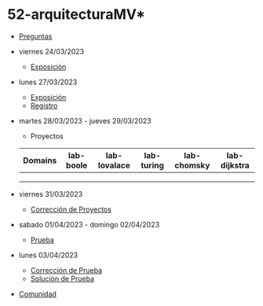 # 52-arquitecturaMV*

- [Preguntas](https://escuela.it/master-programacion-diseno-software)
- viernes 24/03/2023
  - [Exposición](https://escuela.it/master-programacion-diseno-software)
- lunes 27/03/2023
  - [Exposición](https://escuela.it/master-programacion-diseno-software)
  - [Registro](https://forms.gle/pA2QvsW32P4KtTD77)
- martes 28/03/2023 - jueves 29/03/2023
  - Proyectos
  
  |Domains|lab-boole|lab-lovalace|lab-turing|lab-chomsky|lab-dijkstra|
  |-------|---------|------------|----------|-----------|--------------|
  |       |         |            |          |           |              |
  |       |         |            |          |           |              |
  |       |         |            |          |           |              |
- viernes 31/03/2023
  - [Corrección de Proyectos](https://escuela.it/master-programacion-diseno-software)
- sabado 01/04/2023 - domingo 02/04/2023
  - [Prueba](https://forms.gle/hB9UJoN2PYiexctH8)
- lunes 03/04/2023
  - [Corrección de Prueba](https://escuela.it/master-programacion-diseno-software)
  - [Solución de Prueba](https://docs.google.com/spreadsheets/d/1Uwtqa5VdD5wK2X7eLgkS6_th16aPnsW8pa5Ft2TyLPo/edit#gid=0)
- [Comunidad](https://app.slack.com/client/T02S3KYD464/C02TG0EF7N3)
